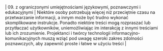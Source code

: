 | 09. z&nbsp;ograniczonymi umiejętnościami językowymi, poznawczymi i edukacyjnymi&nbsp;| Niektóre osoby potrzebują więcej niż przeciętnie czasu na przetwarzanie informacji, a&nbsp;innym może być trudno wykonać skomplikowane instrukcje. Ponadto niektóre treści mogą rozpraszać lub przytłaczać użytkowników, uniemożliwiając im interakcję z innymi treściami lub ich zrozumienie. Projektanci i twórcy technologii informacyjno-komunikacyjnych muszą wziąć pod uwagę szeroki zakres zdolności poznawczych, aby zapewnić proste i łatwe w użyciu treści |